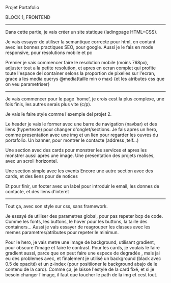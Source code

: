 
Projet Portafolio

BLOCK 1, FRONTEND

----------------------------------------------------------------------------------------------------------------

Dans cette partie, je vais créer un site statique (ladingpage HTML+CSS).

Je vais essayer de utiliser la semantique correcte pour html, en contant avec les bonnes practiques SEO, pour google.
Aussi je le fais en mode responsive, pour resolutions mobile et pc

Premier je vais commencer faire le resolution mobile (moins 768px), adjuster tout a la petite resolution, et apres en ecran complet qui profite 
toute l'espace del container selons la proportion de pixelles sur l'ecran, grace a les media querys @media(taille min o max) {et les atributes css que on veu parametriser}

------------------------------------------------------------------------------------------------------------------

Je vais commencer pour le page 'home', je crois cest la plus complexe, une fois finis, les autres serais plus vite (c/p).

Je vais le faire style comme l'exemple del projet 2.

Le header je vais le former avec une barre de navigation (navbar) et des liens (hypertexte) pour changer d'onglet/sections.
Je fais apres un hero, comme presentation avec une img et un lien pour regarder les ouvres du portafolio.
Un banner, pour montrer le contacte (address ,telf...)

Une section avec des cards pour monstrer les services et apres les monstrer aussi apres une image.
Une presentation des projets realisés, avec un scroll horizontel.

Une section simple avec les events
Encore une autre section avec des cards, et des liens pour de notices

Et pour finir, un footer avec un label pour introduir le email, les donnes de contacte, et des liens d'interet

-------------------------------------------------------------------------------------------------------------------

Tout ça, avec son style sur css, sans framework.

Je essayé de utiliser des parametres global, pour pas repeter bcp de code.
Comme les fonts, les buttons, le hover pour les buttons, la taille des containers...
Aussi je vais essayer de reagrouper les classes avec les memes parametres/atributes pour repeter le minimun.

Pour le hero, je vais metre une image de background, utilisant gradient, pour obscure l'image et faire le contrast.
Pour les cards, je voulais le faire gradient aussi, parce que on peut faire une espece de degradée , mais jai eu des problemes avec, et
finalement je utilisé un background (black avec 0.5 de opacité) et un z-index (pour positiioner le background abajo de le contenu de la card).
Comme ça, je laisse l'estyle de la card fixé, et si je besoin changer l'image, il faut que toucher le path de la img et cest tout.



